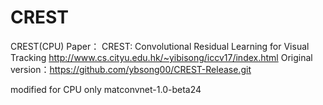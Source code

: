 # CREST
CREST(CPU)
Paper： CREST: Convolutional Residual Learning for Visual Tracking
        http://www.cs.cityu.edu.hk/~yibisong/iccv17/index.html
Original version：https://github.com/ybsong00/CREST-Release.git

modified for CPU only matconvnet-1.0-beta24
